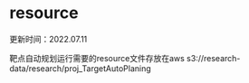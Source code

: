# resource
更新时间：2022.07.11

靶点自动规划运行需要的resource文件存放在aws s3://research-data/research/proj_TargetAutoPlaning
